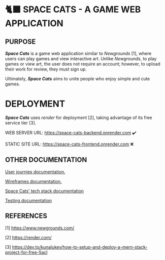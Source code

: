 # 🐈‍⬛ SPACE CATS - A GAME WEB APPLICATION

## PURPOSE

_**Space Cats**_ is a game web application similar to _Newgrounds_ [1], where users can play games and view interactive art. Unlike _Newgrounds_, to play games or view art, the user does not require an account; however, to upload their work for review, they must sign up.

Ultimately, _**Space Cats**_ aims to unite people who enjoy simple and cute games.

# DEPLOYMENT

_**Space Cats**_ uses _render_ for deployment [2], taking advantage of its free service tier [3].

WEB SERVER URL: https://space-cats-backend.onrender.com ✔️

STATIC SITE URL: https://space-cats-frontend.onrender.com ❌

## OTHER DOCUMENTATION

[User journies documentation.](docs/design/user_flow.md)

[Wireframes documentation.](docs/design/wireframes.md)

[Space Cats' tech stack documentation](docs/tech/tech_stack.md)

[Testing documentation](docs/tech/discarded_tech.md)

## REFERENCES

[1] https://www.newgrounds.com/

[2] https://render.com/

[3] https://dev.to/kunalukey/how-to-setup-and-deploy-a-mern-stack-project-for-free-5acl
